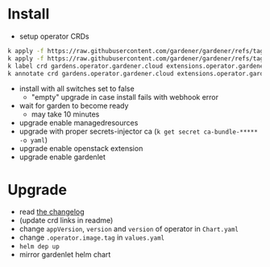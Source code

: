 # Install

- setup operator CRDs
```sh
k apply -f https://raw.githubusercontent.com/gardener/gardener/refs/tags/v1.112.4/charts/gardener/operator/templates/crd-extensions.yaml
k apply -f https://raw.githubusercontent.com/gardener/gardener/refs/tags/v1.112.4/charts/gardener/operator/templates/crd-gardens.yaml
k label crd gardens.operator.gardener.cloud extensions.operator.gardener.cloud app.kubernetes.io/managed-by=Helm
k annotate crd gardens.operator.gardener.cloud extensions.operator.gardener.cloud meta.helm.sh/release-name=cc-gardener meta.helm.sh/release-namespace=garden
```
- install with all switches set to false
    - "empty" upgrade in case install fails with webhook error
- wait for garden to become ready
    - may take 10 minutes
- upgrade enable managedresources
- upgrade with proper secrets-injector ca (`k get secret ca-bundle-***** -o yaml`)
- upgrade enable openstack extension
- upgrade enable gardenlet

# Upgrade
- read [the changelog](https://github.com/gardener/gardener/releases)
- (update crd links in readme)
- change `appVersion`, `version` and `version` of operator in `Chart.yaml`
- change `.operator.image.tag` in `values.yaml`
- `helm dep up`
- mirror gardenlet helm chart
